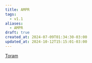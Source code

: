 ```yaml
---
title: AMPR
tags:
  - v1.1
aliases:
  - AMPR
draft: true
created_at: 2024-07-09T01:34:30-03:00
updated_at: 2024-10-12T15:15:01-03:00
---
```


[Toram](../26/Toram.md)
